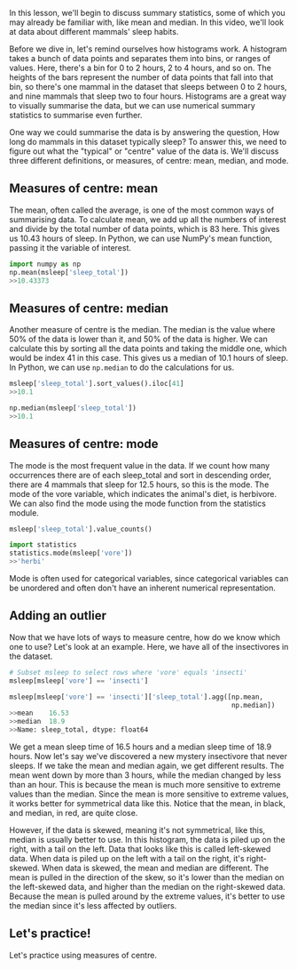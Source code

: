 In this lesson, we'll begin to discuss summary statistics, some of which you may already be familiar with, like mean and median. In this video, we'll look at data about different mammals' sleep habits.

Before we dive in, let's remind ourselves how histograms work. A histogram takes a bunch of data points and separates them into bins, or ranges of values. Here, there's a bin for 0 to 2 hours, 2 to 4 hours, and so on. The heights of the bars represent the number of data points that fall into that bin, so there's one mammal in the dataset that sleeps between 0 to 2 hours, and nine mammals that sleep two to four hours. Histograms are a great way to visually summarise the data, but we can use numerical summary statistics to summarise even further.

One way we could summarise the data is by answering the question, How long do mammals in this dataset typically sleep? To answer this, we need to figure out what the "typical" or "centre" value of the data is. We'll discuss three different definitions, or measures, of centre: mean, median, and mode.
## Measures of centre: mean
The mean, often called the average, is one of the most common ways of summarising data. To calculate mean, we add up all the numbers of interest and divide by the total number of data points, which is 83 here. This gives us 10.43 hours of sleep. In Python, we can use NumPy's mean function, passing it the variable of interest.
```Python
import numpy as np
np.mean(msleep['sleep_total'])
>>10.43373
```
## Measures of centre: median
Another measure of centre is the median. The median is the value where 50% of the data is lower than it, and 50% of the data is higher. We can calculate this by sorting all the data points and taking the middle one, which would be index 41 in this case. This gives us a median of 10.1 hours of sleep. In Python, we can use `np.median` to do the calculations for us.
```Python
msleep['sleep_total'].sort_values().iloc[41]
>>10.1

np.median(msleep['sleep_total'])
>>10.1
```
## Measures of centre: mode
The mode is the most frequent value in the data. If we count how many occurrences there are of each sleep_total and sort in descending order, there are 4 mammals that sleep for 12.5 hours, so this is the mode. The mode of the vore variable, which indicates the animal's diet, is herbivore. We can also find the mode using the mode function from the statistics module. 
```Python
msleep['sleep_total'].value_counts()

import statistics
statistics.mode(msleep['vore'])
>>'herbi'
```
Mode is often used for categorical variables, since categorical variables can be unordered and often don't have an inherent numerical representation.
## Adding an outlier
Now that we have lots of ways to measure centre, how do we know which one to use? Let's look at an example. Here, we have all of the insectivores in the dataset.
```Python
# Subset msleep to select rows where 'vore' equals 'insecti'
msleep[msleep['vore'] == 'insecti']

msleep[msleep['vore'] == 'insecti']['sleep_total'].agg([np.mean, 
														np.median])
>>mean    16.53
>>median  18.9
>>Name: sleep_total, dtype: float64
```
We get a mean sleep time of 16.5 hours and a median sleep time of 18.9 hours. Now let's say we've discovered a new mystery insectivore that never sleeps. If we take the mean and median again, we get different results. The mean went down by more than 3 hours, while the median changed by less than an hour. This is because the mean is much more sensitive to extreme values than the median. Since the mean is more sensitive to extreme values, it works better for symmetrical data like this. Notice that the mean, in black, and median, in red, are quite close.

However, if the data is skewed, meaning it's not symmetrical, like this, median is usually better to use. In this histogram, the data is piled up on the right, with a tail on the left. Data that looks like this is called left-skewed data. When data is piled up on the left with a tail on the right, it's right-skewed. When data is skewed, the mean and median are different. The mean is pulled in the direction of the skew, so it's lower than the median on the left-skewed data, and higher than the median on the right-skewed data. Because the mean is pulled around by the extreme values, it's better to use the median since it's less affected by outliers.
## Let's practice!
Let's practice using measures of centre.